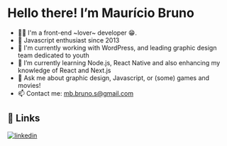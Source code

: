 # Hello there! I’m Maurício Bruno

- 👩‍💻 I'm a front-end ~lover~ developer 😁.
- 👀 Javascript enthusiast since 2013
- 🔭 I'm currently working with WordPress, and leading graphic design team dedicated to youth
- 🌱 I’m currently learning Node.js, React Native and also enhancing my knowledge of React and Next.js
- 💬 Ask me about graphic design, Javascript, or (some) games and movies!
- 📫 Contact me: mb.bruno.s@gmail.com


## 🔗 Links
[![linkedin](https://img.shields.io/badge/linkedin-0A66C2?style=for-the-badge&logo=linkedin&logoColor=white)](https://www.linkedin.com/in/mauricio-bruno-da-silva/)
